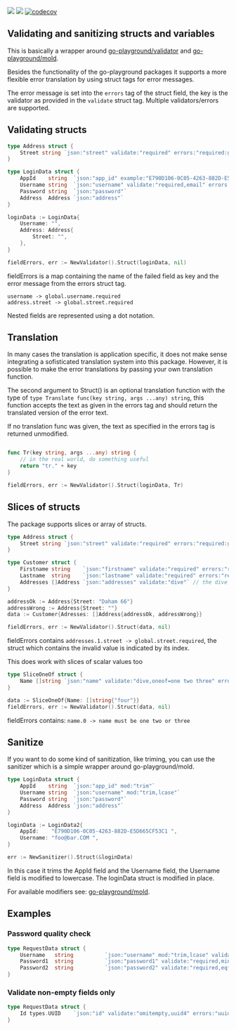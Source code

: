 [![](https://github.com/mbretter/go-validation/actions/workflows/test.yml/badge.svg)](https://github.com/mbretter/go-validation/actions/workflows/test.yml)
[![](https://goreportcard.com/badge/mbretter/go-validation)](https://goreportcard.com/report/mbretter/go-validation "Go Report Card")
[![codecov](https://codecov.io/gh/mbretter/go-validation/graph/badge.svg?token=YMBMKY7W9X)](https://codecov.io/gh/mbretter/go-validation)

## Validating and sanitizing structs and variables

This is basically a wrapper around [go-playground/validator](https://github.com/go-playground/validator) and [go-playground/mold](https://github.com/go-playground/mold).

Besides the functionality of the go-playground packages it supports a more flexible error translation by using struct tags for error messages.

The error message is set into the `errors` tag of the struct field, the key is the validator as provided in the `validate` 
struct tag. Multiple validators/errors are supported.

## Validating structs

```go
type Address struct {
    Street string `json:"street" validate:"required" errors:"required:global.street.required"`
}

type LoginData struct {
	AppId    string  `json:"app_id" example:"E790D106-0C05-4263-882D-E5D665CF53C1"`
	Username string  `json:"username" validate:"required,email" errors:"required:global.username.required,email:global.username.invalid"`
	Password string  `json:"password"`
	Address  Address `json:"address"`
}

loginData := LoginData{
    Username: "",
    Address: Address{
        Street: "",
    },
}

fieldErrors, err := NewValidator().Struct(loginData, nil)
```

fieldErrors is a map containing the name of the failed field as key and the error message from the errors struct tag.
```
username -> global.username.required
address.street -> global.street.required
```
Nested fields are represented using a dot notation.

## Translation

In many cases the translation is application specific, it does not make sense integrating a sofisticated translation 
system into this package. However, it is possible to make the error translations by passing your own translation function.

The second argument to Struct() is an optional translation function with the type of `type Translate func(key string, args ...any) string`, 
this function accepts the text as given in the errors tag and should return the translated version of the error text.

If no translation func was given, the text as specified in the errors tag is returned unmodified.

```go

func Tr(key string, args ...any) string {
    // in the real world, do something useful
    return "tr." + key
}

fieldErrors, err := NewValidator().Struct(loginData, Tr)
```

## Slices of structs

The package supports slices or array of structs.

```go
type Address struct {
    Street string `json:"street" validate:"required" errors:"required:global.street.required"`
}

type Customer struct {
    Firstname string    `json:"firstname" validate:"required" errors:"required:global.firstname.required"`
    Lastname  string    `json:"lastname" validate:"required" errors:"required:global.lastname.required"`
    Addresses []Address `json:"addresses" validate:"dive"` // the dive keyword is important
}

addressOk := Address{Street: "Daham 66"}
addressWrong := Address{Street: ""}
data := Customer{Adresses: []Address{addressOk, addressWrong}}

fieldErrors, err := NewValidator().Struct(data, nil)
```

fieldErrors contains `addresses.1.street -> global.street.required`, the struct which contains the invalid 
value is indicated by its index.

This does work with slices of scalar values too
```go
type SliceOneOf struct {
    Name []string `json:"name" validate:"dive,oneof=one two three" errors:"oneof:name must be one two or three"`
}

data := SliceOneOf{Name: []string{"four"}}
fieldErrors, err := NewValidator().Struct(data, nil)
```

fieldErrors contains: `name.0 -> name must be one two or three`

## Sanitize

If you want to do some kind of sanitization, like triming, you can use the sanitizer which is a simple wrapper around 
go-playground/mold.

```go
type LoginData struct {
	AppId    string  `json:"app_id" mod:"trim"`
	Username string  `json:"username" mod:"trim,lcase"`
	Password string  `json:"password"`
	Address  Address `json:"address"`
}

loginData := LoginData2{
    AppId:    "E790D106-0C05-4263-882D-E5D665CF53C1 ",
    Username: "foo@bar.COM ",
}

err := NewSanitizer().Struct(&loginData)
```

In this case it trims the AppId field and the Username field, the Username field is modified to lowercase.
The loginData struct is modified in place.

For available modifiers see: [go-playground/mold](https://github.com/go-playground/mold).

## Examples

### Password quality check

```go
type RequestData struct {
    Username   string          `json:"username" mod:"trim,lcase" validate:"required,email" errors:"required:validation.global.email_required,email:validation.global.email_invalid"`
    Password1  string          `json:"password1" validate:"required,min=8,containsLowercase,containsUppercase,containsDigit,containsSpecialChar" errors:"required:validation.global.password_required,min:validation.global.password.minlength,containsLowercase:validation.global.password.lowercase,containsUppercase:validation.global.password.uppercase,containsDigit:validation.global.password.digit,containsSpecialChar:validation.global.password.special_character"`
    Password2  string          `json:"password2" validate:"required,eqfield=Password1" errors:"required:user.validation.password_required"`
}
```

### Validate non-empty fields only

```go
type RequestData struct {
    Id types.UUID    `json:"id" validate:"omitempty,uuid4" errors:"uuid4:validation.global.id_invalid"`
}
```
